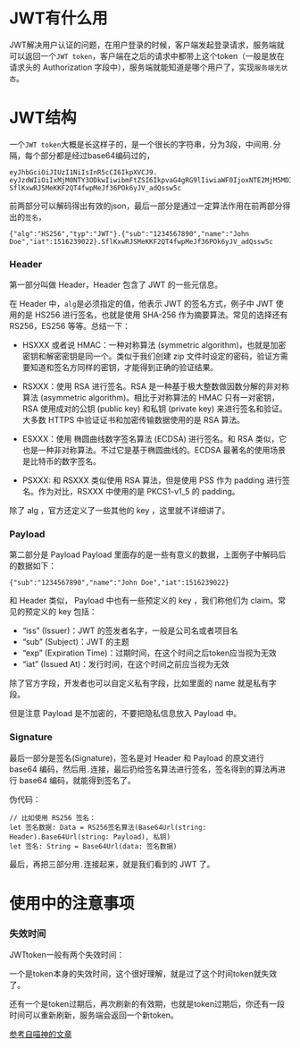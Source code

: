 # JWT有什么用

JWT解决用户认证的问题，在用户登录的时候，客户端发起登录请求，服务端就可以返回一个`JWT token`，客户端在之后的请求中都带上这个token（一般是放在请求头的 Authorization 字段中），服务端就能知道是哪个用户了，实现`服务端无状态`。

# JWT结构

一个`JWT token`大概是长这样子的，是一个很长的字符串，分为3段，中间用`.`分隔，每个部分都是经过base64编码过的，

```
eyJhbGciOiJIUzI1NiIsInR5cCI6IkpXVCJ9.
eyJzdWIiOiIxMjM0NTY3ODkwIiwibmFtZSI6IkpvaG4gRG9lIiwiaWF0IjoxNTE2MjM5MDIyfQ.
SflKxwRJSMeKKF2QT4fwpMeJf36POk6yJV_adQssw5c
```

前两部分可以解码得出有效的json，最后一部分是通过一定算法作用在前两部分得出的`签名`，

```
{"alg":"HS256","typ":"JWT"}.{"sub":"1234567890","name":"John Doe","iat":1516239022}.SflKxwRJSMeKKF2QT4fwpMeJf36POk6yJV_adQssw5c
```

### Header

第一部分叫做 Header，Header 包含了 JWT 的一些元信息。

在 Header 中，`alg`是必须指定的值，他表示 JWT 的签名方式，例子中 JWT 使用的是 HS256 进行签名，也就是使用 SHA-256 作为摘要算法。常见的选择还有 RS256，ES256 等等。总结一下：

- HSXXX 或者说 HMAC：一种对称算法 (symmetric algorithm)，也就是加密密钥和解密密钥是同一个。类似于我们创建 zip 文件时设定的密码，验证方需要知道和签名方同样的密钥，才能得到正确的验证结果。

- RSXXX：使用 RSA 进行签名。RSA 是一种基于极大整数做因数分解的非对称算法 (asymmetric algorithm)。相比于对称算法的 HMAC 只有一对密钥，RSA 使用成对的公钥 (public key) 和私钥 (private key) 来进行签名和验证。大多数 HTTPS 中验证证书和加密传输数据使用的是 RSA 算法。

- ESXXX：使用 椭圆曲线数字签名算法 (ECDSA) 进行签名。和 RSA 类似，它也是一种非对称算法。不过它是基于椭圆曲线的。ECDSA 最著名的使用场景是比特币的数字签名。

- PSXXX: 和 RSXXX 类似使用 RSA 算法，但是使用 PSS 作为 padding 进行签名。作为对比，RSXXX 中使用的是 PKCS1-v1_5 的 padding。

除了 alg ，官方还定义了一些其他的 key ，这里就不详细讲了。


### Payload

第二部分是 Payload Payload 里面存的是一些有意义的数据，上面例子中解码后的数据如下：

```
{"sub":"1234567890","name":"John Doe","iat":1516239022}
```

和 Header 类似， Payload 中也有一些预定义的 key ，我们称他们为 claim。常见的预定义的 key 包括：

- “iss” (Issuer)：JWT 的签发者名字，一般是公司名或者项目名
- “sub” (Subject)：JWT 的主题
- “exp” (Expiration Time)：过期时间，在这个时间之后token应当视为无效
- “iat” (Issued At)：发行时间，在这个时间之前应当视为无效

除了官方字段，开发者也可以自定义私有字段，比如里面的 name 就是私有字段。

但是注意 Payload 是不加密的，不要把隐私信息放入 Payload 中。

### Signature

最后一部分是签名(Signature)，签名是对 Header 和 Payload 的原文进行 base64 编码，然后用`.`连接，最后扔给签名算法进行签名，签名得到的算法再进行 base64 编码，就能得到签名了。

伪代码：
```
// 比如使用 RS256 签名：
let 签名数据: Data = RS256签名算法(Base64Url(string: Header).Base64Url(string: Payload), 私钥)
let 签名: String = Base64Url(data: 签名数据)
```

最后，再把三部分用`.`连接起来，就是我们看到的 JWT 了。

# 使用中的注意事项

### 失效时间

JWTtoken一般有两个失效时间：

一个是token本身的失效时间，这个很好理解，就是过了这个时间token就失效了。

还有一个是token过期后，再次刷新的有效期，也就是token过期后，你还有一段时间可以重新刷新，服务端会返回一个新token。


[参考自喵神的文章](https://onevcat.com/2018/12/jose-1/)